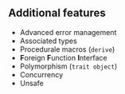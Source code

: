 ## Additional features

* Advanced error management
* Associated types
* Procedurale macros (`derive`)
* **F**oreign **F**unction **I**nterface
* Polymorphism (`trait object`)
* Concurrency
* Unsafe
